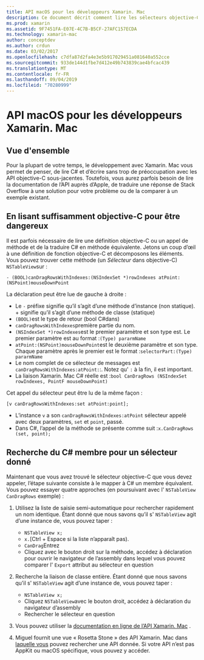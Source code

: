 ```yaml
---
title: API macOS pour les développeurs Xamarin. Mac
description: Ce document décrit comment lire les sélecteurs objective-C et comment trouver les méthodes C# correspondantes dans une application Xamarin. Mac.
ms.prod: xamarin
ms.assetid: 9F7451FA-E07E-4C7B-B5CF-27AFC157ECDA
ms.technology: xamarin-mac
author: conceptdev
ms.author: crdun
ms.date: 03/02/2017
ms.openlocfilehash: c7dfa87d2fa4e3e5b917029451a081640a552cce
ms.sourcegitcommit: 933de144d1fbe7d412e49b743839cae4bfcac439
ms.translationtype: MT
ms.contentlocale: fr-FR
ms.lasthandoff: 09/04/2019
ms.locfileid: "70280999"
---
```

# <a name="macos-apis-for-xamarinmac-developers"></a>API macOS pour les développeurs Xamarin. Mac

## <a name="overview"></a>Vue d'ensemble

Pour la plupart de votre temps, le développement avec Xamarin. Mac vous permet de penser, de lire C# et d’écrire sans trop de préoccupation avec les API objective-C sous-jacentes. Toutefois, vous aurez parfois besoin de lire la documentation de l’API auprès d’Apple, de traduire une réponse de Stack Overflow à une solution pour votre problème ou de la comparer à un exemple existant.

## <a name="reading-enough-objective-c-to-be-dangerous"></a>En lisant suffisamment objective-C pour être dangereux

Il est parfois nécessaire de lire une définition objective-C ou un appel de méthode et de la traduire C# en méthode équivalente. Jetons un coup d’œil à une définition de fonction objective-C et décomposons les éléments. Vous pouvez trouver cette méthode (un *Sélecteur* dans objective-C) `NSTableView`sur :

```objc
- (BOOL)canDragRowsWithIndexes:(NSIndexSet *)rowIndexes atPoint:(NSPoint)mouseDownPoint
```

La déclaration peut être lue de gauche à droite :

- Le `-` préfixe signifie qu’il s’agit d’une méthode d’instance (non statique). + signifie qu’il s’agit d’une méthode de classe (statique)
- `(BOOL)`est le type de retour (bool C#dans)
- `canDragRowsWithIndexes`première partie du nom.
- `(NSIndexSet *)rowIndexes`est le premier paramètre et son type est. Le premier paramètre est au format :`(Type) pararmName`
- `atPoint:(NSPoint)mouseDownPoint`est le deuxième paramètre et son type. Chaque paramètre après le premier est le format :`selectorPart:(Type) pararmName`
- Le nom complet de ce sélecteur de messages est `canDragRowsWithIndexes:atPoint:`:. Notez qu' `:` à la fin, il est important.
- La liaison Xamarin. Mac C# réelle est :`bool CanDragRows (NSIndexSet rowIndexes, PointF mouseDownPoint)`

Cet appel du sélecteur peut être lu de la même façon :

```objc
[v canDragRowsWithIndexes:set atPoint:point];
```

- L’instance `v` a son `canDragRowsWithIndexes:atPoint` sélecteur appelé avec deux paramètres, `set` et `point`, passé.
- Dans C#, l’appel de la méthode se présente comme suit :`x.CanDragRows (set, point);`

<a name="finding_selector" />

## <a name="finding-the-c-member-for-a-given-selector"></a>Recherche du C# membre pour un sélecteur donné

Maintenant que vous avez trouvé le sélecteur objective-C que vous devez appeler, l’étape suivante consiste à le mapper à C# un membre équivalent. Vous pouvez essayer quatre approches (en poursuivant avec l' `NSTableView CanDragRows` exemple) :

1. Utilisez la liste de saisie semi-automatique pour rechercher rapidement un nom identique. Étant donné que nous savons qu’il s' `NSTableView` agit d’une instance de, vous pouvez taper :

    - `NSTableView x;`
    - `x.`[Ctrl + Espace si la liste n’apparaît pas).
    - `CanDrag`Entrez
    - Cliquez avec le bouton droit sur la méthode, accédez à déclaration pour ouvrir le navigateur de l’assembly dans lequel vous pouvez comparer l' `Export` attribut au sélecteur en question

2. Recherche la liaison de classe entière. Étant donné que nous savons qu’il s' `NSTableView` agit d’une instance de, vous pouvez taper :

    - `NSTableView x;`
    - Cliquez `NSTableView`avec le bouton droit, accédez à déclaration du navigateur d’assembly
    - Rechercher le sélecteur en question

3. Vous pouvez utiliser la [documentation en ligne de l’API Xamarin. Mac](https://docs.microsoft.com/dotnet/api/?view=xamarinmac-3.0) .

4. Miguel fournit une vue « Rosetta Stone » des API Xamarin. Mac dans [laquelle vous](https://tirania.org/tmp/rosetta.html) pouvez rechercher une API donnée. Si votre API n’est pas AppKit ou macOS spécifique, vous pouvez y accéder.

<!--
Note: In some cases, the assembly browser can hit a bug where it will open but not jump to the right definition. Keep that tab open, switch back to your source code and try again.
Note: The assembly browser tricks currently only works with Xamarin.Mac Classic. This will be fixed in a future version.
-->
